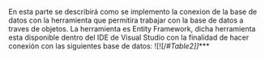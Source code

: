 En esta parte se describirá como se implemento la conexion de la base de datos con la herramienta que permitira trabajar con la base de datos a traves de objetos.
La herramienta es Entity Framework, dicha herramienta esta disponible dentro del IDE de Visual Studio con la finalidad de hacer conexión con las siguientes base de datos: 
![![/#*Table2]]****
